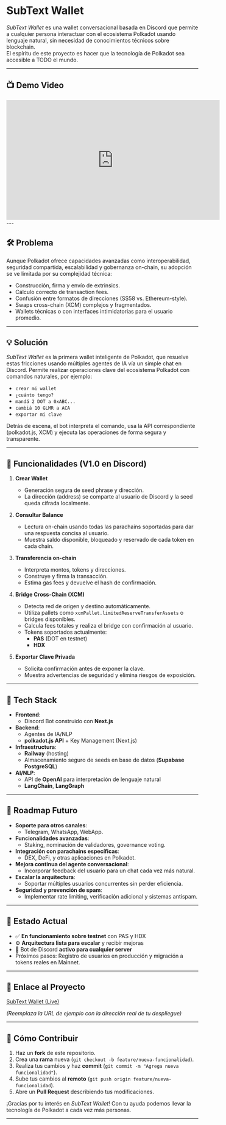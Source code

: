 # SubText Wallet

_SubText Wallet_ es una wallet conversacional basada en Discord que permite a cualquier persona interactuar con el ecosistema Polkadot usando lenguaje natural, sin necesidad de conocimientos técnicos sobre blockchain.  
El espíritu de este proyecto es hacer que la tecnología de Polkadot sea accesible a TODO el mundo.

---

## 📺 Demo Video

<iframe width="560" height="315" src="https://www.youtube.com/embed/1ZDrc7Hxjew?si=18Kt-pMQ8XzLoHVF" title="YouTube video player" frameborder="0" allow="accelerometer; autoplay; clipboard-write; encrypted-media; gyroscope; picture-in-picture; web-share" referrerpolicy="strict-origin-when-cross-origin" allowfullscreen></iframe>
---

## 🛠️ Problema

Aunque Polkadot ofrece capacidades avanzadas como interoperabilidad, seguridad compartida, escalabilidad y gobernanza on-chain, su adopción se ve limitada por su complejidad técnica:

- Construcción, firma y envío de extrinsics.
- Cálculo correcto de transaction fees.
- Confusión entre formatos de direcciones (SS58 vs. Ethereum-style).
- Swaps cross-chain (XCM) complejos y fragmentados.
- Wallets técnicas o con interfaces intimidatorias para el usuario promedio.

---

## 💡 Solución

_SubText Wallet_ es la primera wallet inteligente de Polkadot, que resuelve estas fricciones usando múltiples agentes de IA vía un simple chat en Discord. Permite realizar operaciones clave del ecosistema Polkadot con comandos naturales, por ejemplo:

- `crear mi wallet`
- `¿cuánto tengo?`
- `mandá 2 DOT a 0xABC...`
- `cambiá 10 GLMR a ACA`
- `exportar mi clave`

Detrás de escena, el bot interpreta el comando, usa la API correspondiente (polkadot.js, XCM) y ejecuta las operaciones de forma segura y transparente.

---

## 🚀 Funcionalidades (V1.0 en Discord)

1. **Crear Wallet**  
   - Generación segura de seed phrase y dirección.  
   - La dirección (address) se comparte al usuario de Discord y la seed queda cifrada localmente.  

2. **Consultar Balance**  
   - Lectura on-chain usando todas las parachains soportadas para dar una respuesta concisa al usuario.  
   - Muestra saldo disponible, bloqueado y reservado de cada token en cada chain.  

3. **Transferencia on-chain**  
   - Interpreta montos, tokens y direcciones.  
   - Construye y firma la transacción.  
   - Estima gas fees y devuelve el hash de confirmación.  

4. **Bridge Cross-Chain (XCM)**  
   - Detecta red de origen y destino automáticamente.  
   - Utiliza pallets como `xcmPallet.limitedReserveTransferAssets` o bridges disponibles.  
   - Calcula fees totales y realiza el bridge con confirmación al usuario.  
   - Tokens soportados actualmente:  
     - **PAS** (DOT en testnet)  
     - **HDX**  

5. **Exportar Clave Privada**  
   - Solicita confirmación antes de exponer la clave.  
   - Muestra advertencias de seguridad y elimina riesgos de exposición.

---

## 🧩 Tech Stack

- **Frontend**:  
  - Discord Bot construido con **Next.js**  
- **Backend**:  
  - Agentes de IA/NLP  
  - **polkadot.js API** + Key Management (Next.js)  
- **Infraestructura**:  
  - **Railway** (hosting)  
  - Almacenamiento seguro de seeds en base de datos (**Supabase PostgreSQL**)  
- **AI/NLP**:  
  - API de **OpenAI** para interpretación de lenguaje natural  
  - **LangChain**, **LangGraph**  

---

## 📅 Roadmap Futuro

- **Soporte para otros canales**:  
  - Telegram, WhatsApp, WebApp.  
- **Funcionalidades avanzadas**:  
  - Staking, nominación de validadores, governance voting.  
- **Integración con parachains específicas**:  
  - DEX, DeFi, y otras aplicaciones en Polkadot.  
- **Mejora continua del agente conversacional**:  
  - Incorporar feedback del usuario para un chat cada vez más natural.  
- **Escalar la arquitectura**:  
  - Soportar múltiples usuarios concurrentes sin perder eficiencia.  
- **Seguridad y prevención de spam**:  
  - Implementar rate limiting, verificación adicional y sistemas antispam.

---

## 🔄 Estado Actual

- ✅ **En funcionamiento sobre testnet** con PAS y HDX  
- ⚙️ **Arquitectura lista para escalar** y recibir mejoras  
- 🤖 Bot de Discord **activo para cualquier server**  
- Próximos pasos: Registro de usuarios en producción y migración a tokens reales en Mainnet.

---

## 🔗 Enlace al Proyecto

[SubText Wallet (Live)](https://ejemplo.com/subtext-wallet)  

*(Reemplaza la URL de ejemplo con la dirección real de tu despliegue)*

---

## 📌 Cómo Contribuir

1. Haz un **fork** de este repositorio.  
2. Crea una **rama** nueva (`git checkout -b feature/nueva-funcionalidad`).  
3. Realiza tus cambios y haz **commit** (`git commit -m "Agrega nueva funcionalidad"`).  
4. Sube tus cambios al **remoto** (`git push origin feature/nueva-funcionalidad`).  
5. Abre un **Pull Request** describiendo tus modificaciones.  

¡Gracias por tu interés en _SubText Wallet_! Con tu ayuda podemos llevar la tecnología de Polkadot a cada vez más personas.

---
